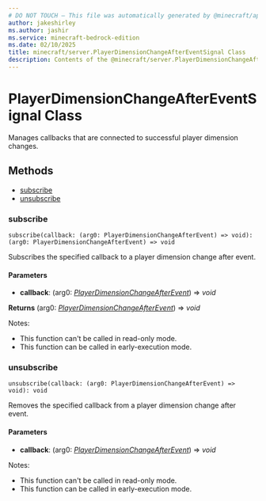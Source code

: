 ```yaml
---
# DO NOT TOUCH — This file was automatically generated by @minecraft/api-docs-generator, to report problems file an issue at https://github.com/Mojang/minecraft-scripting-libraries
author: jakeshirley
ms.author: jashir
ms.service: minecraft-bedrock-edition
ms.date: 02/10/2025
title: minecraft/server.PlayerDimensionChangeAfterEventSignal Class
description: Contents of the @minecraft/server.PlayerDimensionChangeAfterEventSignal class.
---
```

# PlayerDimensionChangeAfterEventSignal Class

Manages callbacks that are connected to successful player dimension changes.

## Methods
- [subscribe](#subscribe)
- [unsubscribe](#unsubscribe)

### **subscribe**
`
subscribe(callback: (arg0: PlayerDimensionChangeAfterEvent) => void): (arg0: PlayerDimensionChangeAfterEvent) => void
`

Subscribes the specified callback to a player dimension change after event.

#### **Parameters**
- **callback**: (arg0: [*PlayerDimensionChangeAfterEvent*](PlayerDimensionChangeAfterEvent.md)) => *void*

**Returns** (arg0: [*PlayerDimensionChangeAfterEvent*](PlayerDimensionChangeAfterEvent.md)) => *void*
  
Notes:
- This function can't be called in read-only mode.
- This function can be called in early-execution mode.

### **unsubscribe**
`
unsubscribe(callback: (arg0: PlayerDimensionChangeAfterEvent) => void): void
`

Removes the specified callback from a player dimension change after event.

#### **Parameters**
- **callback**: (arg0: [*PlayerDimensionChangeAfterEvent*](PlayerDimensionChangeAfterEvent.md)) => *void*
  
Notes:
- This function can't be called in read-only mode.
- This function can be called in early-execution mode.
